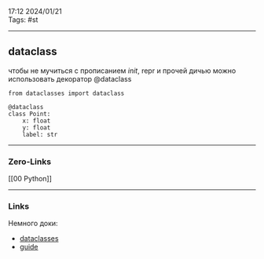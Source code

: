 17:12     2024/01/21    
Tags: #st
____
## dataclass
чтобы не мучиться  с прописанием _init_, repr и прочей дичью можно использовать декоратор
@dataclass
```
from dataclasses import dataclass 

@dataclass
class Point: 
	x: float
	y: float 
	label: str
```


____
### Zero-Links
[[00 Python]]
____
### Links
Немного доки:
- [dataclasses](https://docs.python.org/3/library/dataclasses.html)
- [guide](https://realpython.com/python-data-classes/)